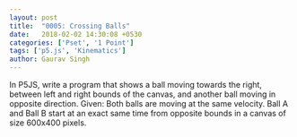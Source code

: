 ```yaml
---
layout: post
title:  "0005: Crossing Balls"
date:   2018-02-02 14:30:08 +0530
categories: ['Pset', '1 Point']
tags: ['p5.js', 'Kinematics']
author: Gaurav Singh
---
```

In P5JS, write a program that shows a ball moving towards the right, between left and right bounds of the canvas, and another ball moving in opposite direction. Given: Both balls are moving at the same velocity. Ball A and Ball B start at an exact same time from opposite bounds in a canvas of size 600x400 pixels.
